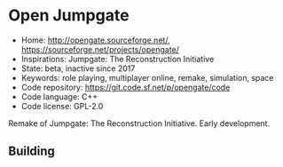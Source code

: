 # Open Jumpgate

- Home: http://opengate.sourceforge.net/, https://sourceforge.net/projects/opengate/
- Inspirations: Jumpgate: The Reconstruction Initiative
- State: beta, inactive since 2017
- Keywords: role playing, multiplayer online, remake, simulation, space
- Code repository: https://git.code.sf.net/p/opengate/code
- Code language: C++
- Code license: GPL-2.0

Remake of Jumpgate: The Reconstruction Initiative.
Early development.

## Building
